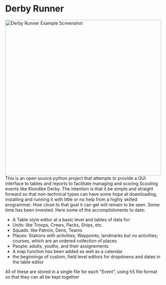 # Derby Runner
<img
  src="https://github.com/Harleydog1020/derby_runner/tree/NextPhase/resources/Screenshot1.png"
  title="Derby Runner Example Screenshot"
  width="500">
This is an open source python project that attempts to provide a GUI interface to tables and reports to facilitate managing and scoring Scouting events like Klondike Derby.  The intention is that it be simple and straight forward so that non-technical types can have some hope at downloading, installing and running it with little or no help from a highly skilled programmer.  How close to that goal it can get will remain to be seen.  Some time has been invested.  Here some of the accomplishments to date:
* A Table style editor at a basic level and tables of data for:
*   Units: like Troops, Crews, Packs, Ships, etc.
*   Squads: like Patrols, Dens, Teams
*   Places: Stations with activities; Waypoints, landmarks but no activities; courses, which are an ordered collection of places
*   People: adults, youths, and their assignements
*   A map function has been added as well as a calendar
*   the beginnings of custom, field level editors for dropdowns and dates in the table editor

All of these are stored in a single file for each "Event", using h5 file format so that they can all be kept together
